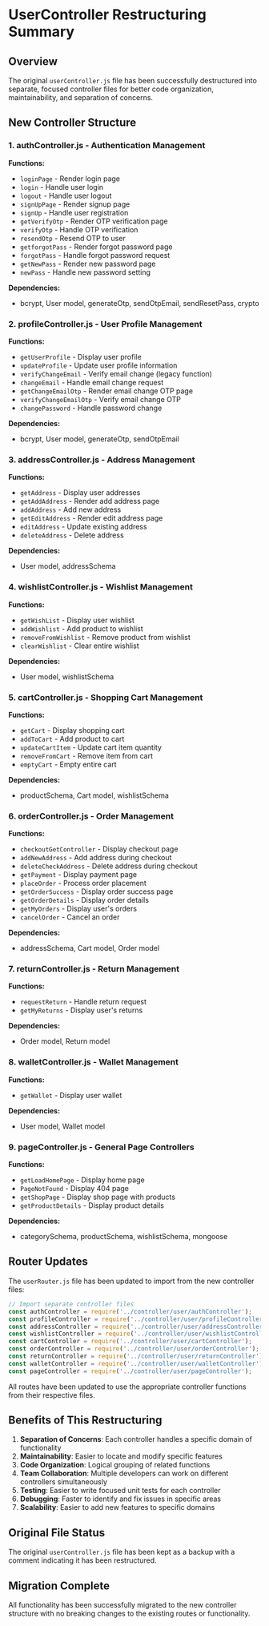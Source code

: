 # UserController Restructuring Summary

## Overview
The original `userController.js` file has been successfully destructured into separate, focused controller files for better code organization, maintainability, and separation of concerns.

## New Controller Structure

### 1. **authController.js** - Authentication Management
**Functions:**
- `loginPage` - Render login page
- `login` - Handle user login
- `logout` - Handle user logout
- `signUpPage` - Render signup page
- `signUp` - Handle user registration
- `getVerifyOtp` - Render OTP verification page
- `verifyOtp` - Handle OTP verification
- `resendOtp` - Resend OTP to user
- `getforgotPass` - Render forgot password page
- `forgotPass` - Handle forgot password request
- `getNewPass` - Render new password page
- `newPass` - Handle new password setting

**Dependencies:**
- bcrypt, User model, generateOtp, sendOtpEmail, sendResetPass, crypto

### 2. **profileController.js** - User Profile Management
**Functions:**
- `getUserProfile` - Display user profile
- `updateProfile` - Update user profile information
- `verifyChangeEmail` - Verify email change (legacy function)
- `changeEmail` - Handle email change request
- `getChangeEmailOtp` - Render email change OTP page
- `verifyChangeEmailOtp` - Verify email change OTP
- `changePassword` - Handle password change

**Dependencies:**
- bcrypt, User model, generateOtp, sendOtpEmail

### 3. **addressController.js** - Address Management
**Functions:**
- `getAddress` - Display user addresses
- `getAddAddress` - Render add address page
- `addAddress` - Add new address
- `getEditAddress` - Render edit address page
- `editAddress` - Update existing address
- `deleteAddress` - Delete address

**Dependencies:**
- User model, addressSchema

### 4. **wishlistController.js** - Wishlist Management
**Functions:**
- `getWishList` - Display user wishlist
- `addWishlist` - Add product to wishlist
- `removeFromWishlist` - Remove product from wishlist
- `clearWishlist` - Clear entire wishlist

**Dependencies:**
- User model, wishlistSchema

### 5. **cartController.js** - Shopping Cart Management
**Functions:**
- `getCart` - Display shopping cart
- `addToCart` - Add product to cart
- `updateCartItem` - Update cart item quantity
- `removeFromCart` - Remove item from cart
- `emptyCart` - Empty entire cart

**Dependencies:**
- productSchema, Cart model, wishlistSchema

### 6. **orderController.js** - Order Management
**Functions:**
- `checkoutGetController` - Display checkout page
- `addNewAddress` - Add address during checkout
- `deleteCheckAddress` - Delete address during checkout
- `getPayment` - Display payment page
- `placeOrder` - Process order placement
- `getOrderSuccess` - Display order success page
- `getOrderDetails` - Display order details
- `getMyOrders` - Display user's orders
- `cancelOrder` - Cancel an order

**Dependencies:**
- addressSchema, Cart model, Order model

### 7. **returnController.js** - Return Management
**Functions:**
- `requestReturn` - Handle return request
- `getMyReturns` - Display user's returns

**Dependencies:**
- Order model, Return model

### 8. **walletController.js** - Wallet Management
**Functions:**
- `getWallet` - Display user wallet

**Dependencies:**
- User model, Wallet model

### 9. **pageController.js** - General Page Controllers
**Functions:**
- `getLoadHomePage` - Display home page
- `PageNotFound` - Display 404 page
- `getShopPage` - Display shop page with products
- `getProductDetails` - Display product details

**Dependencies:**
- categorySchema, productSchema, wishlistSchema, mongoose

## Router Updates

The `userRouter.js` file has been updated to import from the new controller files:

```javascript
// Import separate controller files
const authController = require('../controller/user/authController');
const profileController = require('../controller/user/profileController');
const addressController = require('../controller/user/addressController');
const wishlistController = require('../controller/user/wishlistController');
const cartController = require('../controller/user/cartController');
const orderController = require('../controller/user/orderController');
const returnController = require('../controller/user/returnController');
const walletController = require('../controller/user/walletController');
const pageController = require('../controller/user/pageController');
```

All routes have been updated to use the appropriate controller functions from their respective files.

## Benefits of This Restructuring

1. **Separation of Concerns**: Each controller handles a specific domain of functionality
2. **Maintainability**: Easier to locate and modify specific features
3. **Code Organization**: Logical grouping of related functions
4. **Team Collaboration**: Multiple developers can work on different controllers simultaneously
5. **Testing**: Easier to write focused unit tests for each controller
6. **Debugging**: Faster to identify and fix issues in specific areas
7. **Scalability**: Easier to add new features to specific domains

## Original File Status

The original `userController.js` file has been kept as a backup with a comment indicating it has been restructured.

## Migration Complete

All functionality has been successfully migrated to the new controller structure with no breaking changes to the existing routes or functionality.
